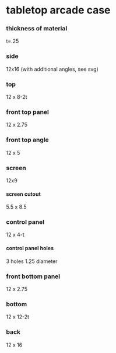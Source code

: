 # tabletop arcade case

### thickness of material
t=.25

### side
12x16 (with additional angles, see svg)

### top
12 x 8-2t

### front top panel
12 x 2.75

### front top angle
12 x 5

### screen
12x9

#### screen cutout
5.5 x 8.5

### control panel
12 x 4-t

#### control panel holes
3 holes
1.25 diameter

### front bottom panel
12 x 2.75

### bottom
12 x 12-2t

### back
12 x 16
